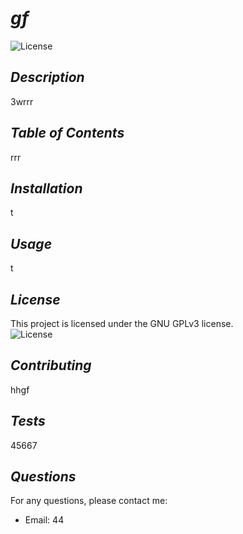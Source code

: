 
  # *gf*

  ![License](https://img.shields.io/badge/license-GNU%20GPLv3-blue.svg)

  ## *Description*
  3wrrr

  
  ## *Table of Contents*
  rrr

  
  ## *Installation*
  t

  
  ## *Usage*
  t

  
  ## *License*
  This project is licensed under the GNU GPLv3 license.  
  ![License](https://img.shields.io/badge/license-GNU%20GPLv3-blue.svg)

   
  
  ## *Contributing*
  hhgf

  
  ## *Tests*
  45667

  
  ## *Questions*
  For any questions, please contact me:
- Email: 44
